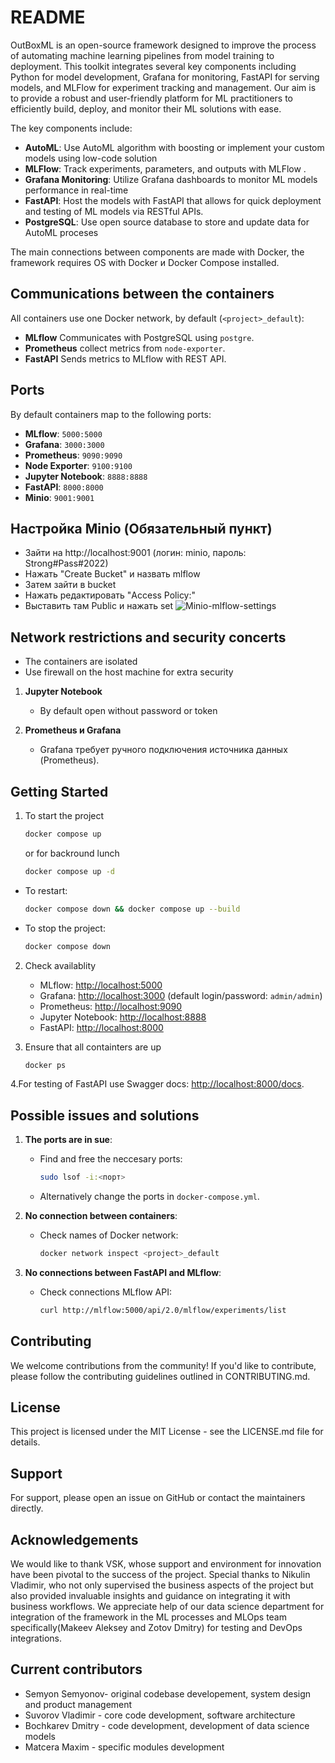 # README
OutBoxML is an open-source framework designed to improve the process of automating machine learning pipelines from model training to deployment. This toolkit integrates several key components including Python for model development, Grafana for monitoring, FastAPI for serving models, and MLFlow for experiment tracking and management. Our aim is to provide a robust and user-friendly platform for ML practitioners to efficiently build, deploy, and monitor their ML solutions with ease. 

The key components include:
- **AutoML**: Use AutoML algorithm with boosting or implement your custom models using low-code solution 
- **MLFlow**: Track experiments, parameters, and outputs with MLFlow .
- **Grafana Monitoring**: Utilize Grafana dashboards to monitor ML models performance in real-time
- **FastAPI**: Host the models with FastAPI that allows for quick deployment and testing of ML models via RESTful APIs.
- **PostgreSQL**: Use open source database to store and update data for AutoML proceses

The main connections between components are made with Docker, the framework requires OS with Docker и Docker Compose installed.

 
## Communications between the containers
All containers use one Docker network, by default (`<project>_default`):
- **MLflow** Communicates with PostgreSQL using `postgre`.
- **Prometheus** collect metrics from `node-exporter`.
- **FastAPI** Sends metrics to MLflow with REST API.
 

## Ports
By default containers map to the following ports:
- **MLflow**: `5000:5000`
- **Grafana**: `3000:3000`
- **Prometheus**: `9090:9090`
- **Node Exporter**: `9100:9100`
- **Jupyter Notebook**: `8888:8888`
- **FastAPI**: `8000:8000`
- **Minio**: `9001:9001`
  

## Настройка Minio (Обязательный пункт)
- Зайти на http://localhost:9001 (логин: minio, пароль: Strong#Pass#2022)
- Нажать "Create Bucket" и назвать mlflow
- Затем зайти в bucket
- Нажать редактировать "Access Policy:"
- Выставить там Public и нажать set
![Minio-mlflow-settings](outboxml/image.png)

## Network restrictions and security concerts
- The containers are isolated 
- Use firewall on the host machine for extra security 

1. **Jupyter Notebook**
   - By default open without password or token

2. **Prometheus и Grafana**
   - Grafana требует ручного подключения источника данных (Prometheus).

## Getting Started
1. To start the project
   ```bash
   docker compose up
   ```
   or for backround lunch
   ```bash
   docker compose up -d
   ```

- To restart:
  ```bash
  docker compose down && docker compose up --build
  ```
- To stop the project:
  ```bash
  docker compose down
  ```

2. Check availablity
   - MLflow: [http://localhost:5000](http://localhost:5000)
   - Grafana: [http://localhost:3000](http://localhost:3000) (default login/password: `admin/admin`)
   - Prometheus: [http://localhost:9090](http://localhost:9090)
   - Jupyter Notebook: [http://localhost:8888](http://localhost:8888)
   - FastAPI: [http://localhost:8000](http://localhost:8000)

3. Ensure that all containters are up
   ```bash
   docker ps
   ```
   
4.For testing of FastAPI use Swagger docs: [http://localhost:8000/docs](http://localhost:8000/docs).

## Possible issues and solutions 
1. **The ports are in sue**:
   - Find and free the neccesary ports:
     ```bash
     sudo lsof -i:<порт>
     ```
   - Alternatively change the ports in `docker-compose.yml`.

2. **No connection between containers**:
   - Check names of Docker network:
     ```bash
     docker network inspect <project>_default
     ```

3. **No connections between FastAPI and MLflow**:
   - Check connections MLflow API:
     ```bash
     curl http://mlflow:5000/api/2.0/mlflow/experiments/list
     ```
## Contributing
We welcome contributions from the community! If you'd like to contribute, please follow the contributing guidelines outlined in CONTRIBUTING.md.

## License
This project is licensed under the MIT License - see the LICENSE.md file for details.

## Support
For support, please open an issue on GitHub or contact the maintainers directly.

## Acknowledgements
We would like to thank VSK, whose support and environment for innovation have been pivotal to the success of the project.
Special thanks to Nikulin Vladimir, who not only supervised the business aspects of the 
project but also provided invaluable insights and guidance on integrating it with business workflows. 
We appreciate help of our data science department for integration of the framework in the ML processes and MLOps team specifically(Makeev Aleksey and Zotov Dmitry) for testing and DevOps integrations.   

## Current contributors
- Semyon Semyonov-  original codebase developement, system design and product management 
- Suvorov Vladimir - core code development, software architecture
- Bochkarev Dmitry - code development, development of data science models
- Matcera Maxim -  specific modules development

 

   
   

